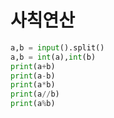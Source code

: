 # 사칙연산

```python
a,b = input().split()
a,b = int(a),int(b)
print(a+b)
print(a-b)
print(a*b)
print(a//b)
print(a%b)
```

